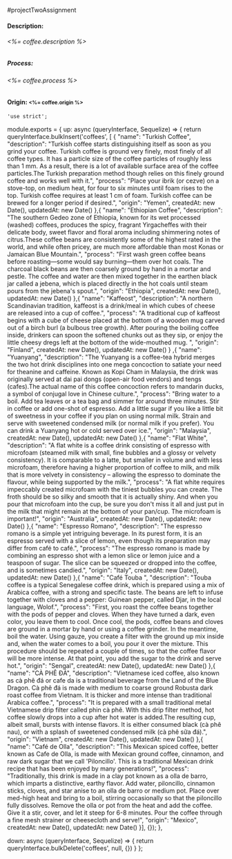 #projectTwoAssignment




  <h4> Description:
            <h6>
                <%= coffee.description %>
            </h6>
        </h4>
        <h5> Process:
            <h6>
                <%= coffee.process %>
            </h6>
        </h5>
        <h4> Origin:
               <small> <%= coffee.origin %></small>
        </h4>
    </div>





    'use strict';

module.exports = {
  up: async (queryInterface, Sequelize) => {
    return queryInterface.bulkInsert('coffees',  [
      { "name": "Turkish Coffee",
      "description": "Turkish coffee starts distinguishing itself as soon as you grind your coffee. Turkish coffee is ground very finely, most finely of all coffee types. It has a particle size of the coffee particles of roughly less than 1 mm. As a result, there is a lot of available surface area of the coffee particles.The Turkish preparation method though relies on this finely ground coffee and works well with it.",
      "process": "Place your ibrik (or cezve) on a stove-top, on medium heat, for four to six minutes until foam rises to the top. Turkish coffee requires at least 1 cm of foam. Turkish coffee can be brewed for a longer period if desired.",
      "origin": "Yemen",
      createdAt: new Date(),
      updatedAt: new Date()
  },{
      "name": "Ethiopian Coffee",
      "description": "The southern Gedeo zone of Ethiopia, known for its wet processed (washed) coffees, produces the spicy, fragrant Yirgacheffes with their delicate body, sweet flavor and floral aroma including shimmering notes of citrus.These coffee beans are consistently some of the highest rated in the world, and while often pricey, are much more affordable than most Konas or Jamaican Blue Mountain.",
      "process": "First wash green coffee beans before roasting—some would say burning—them over hot coals. The charcoal black beans are then coarsely ground by hand in a mortar and pestle. The coffee and water are then mixed together in the earthen black jar called a jebena, which is placed directly in the hot coals until steam pours from the jebena's spout.",
      "origin": "Ethiopia",
      createdAt: new Date(),
      updatedAt: new Date()
  },{
      "name": "Kaffeost",
      "description": "A northern Scandinavian tradition, kaffeost is a drink/meal in which cubes of cheese are released into a cup of coffee.",
      "process": "A traditional cup of kaffeost begins with a cube of cheese placed at the bottom of a wooden mug carved out of a birch burl (a bulbous tree growth). After pouring the boiling coffee inside, drinkers can spoon the softened chunks out as they sip, or enjoy the little cheesy dregs left at the bottom of the wide-mouthed mug. ",
      "origin": "Finland",
      createdAt: new Date(),
      updatedAt: new Date()
  }
  ,{
      "name": "Yuanyang",
      "description": "The Yuanyang is a coffee-tea hybrid merges the two hot drink disciplines into one mega concoction to satiate your need for theanine and caffeine. Known as Kopi Cham in Malaysia, the drink was originally served at dai pai dongs (open-air food vendors) and tengs (cafes).The actual name of this coffee concoction refers to mandarin ducks, a symbol of conjugal love in Chinese culture.",
      "process": "Bring water to a boil. Add tea leaves or a tea bag and simmer for around three minutes. Stir in coffee or add one-shot of espresso. Add a little sugar if you like a little bit of sweetness in your coffee if you plan on using normal milk. Strain and serve with sweetened condensed milk (or normal milk if you prefer). You can drink a Yuanyang hot or cold served over ice.",
      "origin": "Malaysia",
      createdAt: new Date(),
      updatedAt: new Date()
  },{
      "name": "Flat White",
      "description": "A flat white is a coffee drink consisting of espresso with microfoam (steamed milk with small, fine bubbles and a glossy or velvety consistency). It is comparable to a latte, but smaller in volume and with less microfoam, therefore having a higher proportion of coffee to milk, and milk that is more velvety in consistency – allowing the espresso to dominate the flavour, while being supported by the milk.",
      "process": "A flat white requires impeccably created microfoam with the tiniest bubbles you can create.  The froth should be so silky and smooth that it is actually shiny.  And when you pour that microfoam into the cup, be sure you don't miss it all and just put in the milk that might remain at the bottom of your pan/cup.  The microfoam is important!",
      "origin": "Australia",
      createdAt: new Date(),
      updatedAt: new Date()
  },{
      "name": "Espresso Romano",
      "description": "The espresso romano is a simple yet intriguing beverage. In its purest form, it is an espresso served with a slice of lemon, even though its preparation may differ from café to café.",
      "process": "The espresso romano is made by combining an espresso shot with a lemon slice or lemon juice and a teaspoon of sugar. The slice can be squeezed or dropped into the coffee, and is sometimes candied.",
      "origin": "Italy",
      createdAt: new Date(),
      updatedAt: new Date()
  },{
      "name": "Café Touba ",
      "description": "Touba coffee is a typical Senegalese coffee drink, which is prepared using a mix of Arabica coffee, with a strong and specific taste. The beans are left to infuse together with cloves and a pepper: Guinean pepper, called Djar, in the local language, Wolof.",
      "process": "First, you roast the coffee beans together with the pods of pepper and cloves. When they have turned a dark, even color, you leave them to cool. Once cool, the pods, coffee beans and cloves are ground in a mortar by hand or using a coffee grinder. In the meantime, boil the water. Using gauze, you create a filter with the ground up mix inside and, when the water comes to a boil, you pour it over the mixture. This procedure should be repeated a couple of times, so that the coffee flavor will be more intense.  At that point, you  add the sugar to the drink and serve hot.",
      "origin": "Sengal",
      createdAt: new Date(),
      updatedAt: new Date()
  },{
      "name": "CÀ PHÊ ĐÁ",
      "description": "Vietnamese iced coffee, also known as cà phê đá or cafe da is a traditional beverage from the Land of the Blue Dragon. Cà phê đá is made with medium to coarse ground Robusta dark roast coffee from Vietnam. It is thicker and more intense than traditional Arabica coffee.",
      "process": "It is prepared with a small traditional metal Vietnamese drip filter called phin cà phê. With this drip filter method, hot coffee slowly drops into a cup after hot water is added.The resulting cup, albeit small, bursts with intense flavors. It is either consumed black (cà phê nau), or with a splash of sweetened condensed milk (cà phê sữa đá).",
      "origin": "Vietnam",
      createdAt: new Date(),
      updatedAt: new Date()
  },{
      "name": "Café de Olla",
      "description": "This Mexican spiced coffee, better known as Cafe de Olla, is made with Mexican ground coffee, cinnamon, and raw dark sugar that we call 'Piloncillo'. This is a traditional Mexican drink recipe that has been enjoyed by many generations!",
      "process": "Traditionally, this drink is made in a clay pot known as a olla de barro, which imparts a distinctive, earthy flavor. Add water, piloncillo, cinnamon sticks, cloves, and star anise to an olla de barro or medium pot. Place over med-high heat and bring to a boil, stirring occasionally so that the piloncillo fully dissolves. Remove the olla or pot from the heat and add the coffee. Give it a stir, cover, and let it steep for 6-8 minutes. Pour the coffee through a fine mesh strainer or cheesecloth and serve!",
      "origin": "Mexico",
      createdAt: new Date(),
      updatedAt: new Date()
  }], {});
  },

  down: async (queryInterface, Sequelize) => {
    return queryInterface.bulkDelete('coffees', null, {})
  }
};
